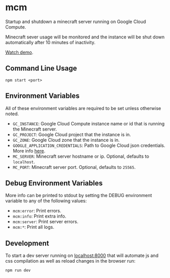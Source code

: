 # mcm
Startup and shutdown a minecraft server running on Google Cloud Compute.

Minecraft sever usage will be monitored and the instance will be shut down automatically after 10 minutes of inactivity.

[Watch demo](https://youtu.be/-I8xJFH96Bc).

## Command Line Usage

```
npm start <port>
```

## Environment Variables

All of these environment variables are required to be set unless otherwise noted.

- `GC_INSTANCE`: Google Cloud Compute instance name or id that is running the Minecraft server.
- `GC_PROJECT`: Google Cloud project that the instance is in.
- `GC_ZONE`: Google Cloud zone that the instance is in.
- `GOOGLE_APPLICATION_CREDENTIALS`: Path to Google Cloud json credentials. More info [here](https://developers.google.com/identity/protocols/application-default-credentials#howtheywork).
- `MC_SERVER`: Minecraft server hostname or ip. Optional, defaults to `localhost`.
- `MC_PORT`: Minecraft server port. Optional, defaults to `25565`.

## Debug Environment Variables

More info can be printed to stdout by setting the DEBUG environment variable to any of the following values:

- `mcm:error`: Print errors.
- `mcm:info`: Print extra info.
- `mcm:server`: Print server errors.
- `mcm:*`: Print all logs.

## Development

To start a dev server running on [localhost:8000](http://localhost:8000) that will automate js and css compilation as well as reload changes in the browser run:

```
npm run dev
```
